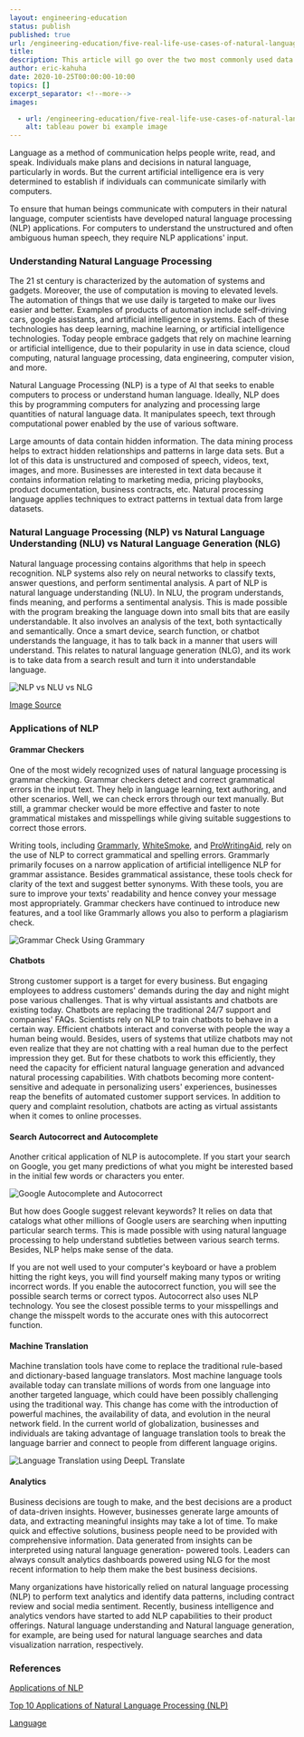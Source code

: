 ```yaml
---
layout: engineering-education
status: publish
published: true
url: /engineering-education/five-real-life-use-cases-of-natural-language-processing-nlp/
title:
description: This article will go over the two most commonly used data visualizations tools, Tableau and Power BI.
author: eric-kahuha
date: 2020-10-25T00:00:00-10:00
topics: []
excerpt_separator: <!--more-->
images:

  - url: /engineering-education/five-real-life-use-cases-of-natural-language-processing-nlp/hero.jpg
    alt: tableau power bi example image
---
```

Language as a method of communication helps people write, read, and speak. Individuals make plans and decisions in natural language, particularly in words. But the current artificial intelligence era is very determined to establish if individuals can communicate similarly with computers.
<!--more-->
To ensure that human beings communicate with computers in their natural language, computer scientists have developed natural language processing (NLP) applications. For computers to understand the unstructured and often ambiguous human speech, they require NLP applications&#39; input.

### Understanding Natural Language Processing

The 21 st century is characterized by the automation of systems and gadgets. Moreover, the use of computation is moving to elevated levels. The automation of things that we use daily is targeted to make our lives easier and better. Examples of products of automation include self-driving cars, google assistants, and artificial intelligence in systems. Each of these technologies has deep learning, machine learning, or artificial intelligence technologies. Today people embrace gadgets that rely on machine learning or artificial intelligence, due to their popularity in use in data science, cloud computing, natural language processing, data engineering, computer vision, and more.

Natural Language Processing (NLP) is a type of AI that seeks to enable computers to process or understand human language. Ideally, NLP does this by programming computers for analyzing and processing large quantities of natural language data. It manipulates speech, text through computational power enabled by the use of various software.

Large amounts of data contain hidden information. The data mining process helps to extract hidden relationships and patterns in large data sets. But a lot of this data is unstructured and composed of speech, videos, text, images, and more. Businesses are interested in text data because it contains information relating to marketing media, pricing playbooks, product documentation, business contracts, etc. Natural processing language applies techniques to extract patterns in textual data from large datasets.

### Natural Language Processing (NLP) vs Natural Language Understanding (NLU) vs Natural Language Generation (NLG)

Natural language processing contains algorithms that help in speech recognition. NLP systems also rely on neural networks to classify texts, answer questions, and perform sentimental analysis. A part of NLP is natural language understanding (NLU). In NLU, the program understands, finds meaning, and performs a sentimental analysis. This is made possible with the program breaking the language down into small bits that are easily understandable. It also involves an analysis of the text, both syntactically and semantically. Once a smart device, search function, or chatbot understands the language, it has to talk back in a manner that users will understand. This relates to natural language generation (NLG), and its work is to take data from a search result and turn it into understandable language.

![NLP vs NLU vs NLG](/engineering-education/articles/5-real-life-use-cases-of-natural-language-processing-(nlp)/NLP/vs/NLU/vs/NLG.jpg)

[Image Source](https://www.cellstrat.com/2017/10/27/nlp-vs-nlu-vs-nlg/)

### Applications of NLP

#### Grammar Checkers

One of the most widely recognized uses of natural language processing is grammar checking. Grammar checkers detect and correct grammatical errors in the input text. They help in language learning, text authoring, and other scenarios. Well, we can check errors through our text manually. But still, a grammar checker would be more effective and faster to note grammatical mistakes and misspellings while giving suitable suggestions to correct those errors.

Writing tools, including [Grammarly](https://app.grammarly.com/), [WhiteSmoke](https://www.whitesmoke.com/), and [ProWritingAid](https://prowritingaid.com/), rely on the use of NLP to correct grammatical and spelling errors. Grammarly primarily focuses on a narrow application of artificial intelligence NLP for grammar assistance. Besides grammatical assistance, these tools check for clarity of the text and suggest better synonyms. With these tools, you are sure to improve your texts&#39; readability and hence convey your message most appropriately. Grammar checkers have continued to introduce new features, and a tool like Grammarly allows you also to perform a plagiarism check.

![Grammar Check Using Grammary](/engineering-education/articles/5-real-life-use-cases-of-natural-language-processing-(nlp)/Grammar/Check/Using/Grammary.png)

#### Chatbots

Strong customer support is a target for every business. But engaging employees to address customers&#39; demands during the day and night might pose various challenges. That is why virtual assistants and chatbots are existing today. Chatbots are replacing the traditional 24/7 support and companies&#39; FAQs. Scientists rely on NLP to train chatbots to behave in a certain way. Efficient chatbots interact and converse with people the way a human being would. Besides, users of systems that utilize chatbots may not even realize that they are not chatting with a real human due to the perfect impression they get. But for these chatbots to work this efficiently, they need the capacity for efficient natural language generation and advanced natural processing capabilities. With chatbots becoming more content-sensitive and adequate in personalizing users&#39; experiences, businesses reap the benefits of automated customer support services. In addition to query and complaint resolution, chatbots are acting as virtual assistants when it comes to online processes.

#### Search Autocorrect and Autocomplete

Another critical application of NLP is autocomplete. If you start your search on Google, you get many predictions of what you might be interested based in the initial few words or characters you enter.

![Google Autocomplete and Autocorrect](/engineering-education/articles/5-real-life-use-cases-of-natural-language-processing-(nlp)/Google/Autocomplete/and/Autocorrect.png)

But how does Google suggest relevant keywords? It relies on data that catalogs what other millions of Google users are searching when inputting particular search terms. This is made possible with using natural language processing to help understand subtleties between various search terms. Besides, NLP helps make sense of the data.

If you are not well used to your computer&#39;s keyboard or have a problem hitting the right keys, you will find yourself making many typos or writing incorrect words. If you enable the autocorrect function, you will see the possible search terms or correct typos. Autocorrect also uses NLP technology. You see the closest possible terms to your misspellings and change the misspelt words to the accurate ones with this autocorrect function.

#### Machine Translation

Machine translation tools have come to replace the traditional rule-based and dictionary-based language translators. Most machine language tools available today can translate millions of words from one language into another targeted language, which could have been possibly challenging using the traditional way. This change has come with the introduction of powerful machines, the availability of data, and evolution in the neural network field. In the current world of globalization, businesses and individuals are taking advantage of language translation tools to break the language barrier and connect to people from different language origins.

![Language Translation using DeepL Translate](/engineering-education/articles/5-real-life-use-cases-of-natural-language-processing-(nlp)/Language/Translation/using/DeepL/Translate.png)

#### Analytics

Business decisions are tough to make, and the best decisions are a product of data-driven insights. However, businesses generate large amounts of data, and extracting meaningful insights may take a lot of time. To make quick and effective solutions, business people need to be provided with comprehensive information. Data generated from insights can be interpreted using natural language generation- powered tools. Leaders can always consult analytics dashboards powered using NLG for the most recent information to help them make the best business decisions.

Many organizations have historically relied on natural language processing (NLP) to perform text analytics and identify data patterns, including contract review and social media sentiment. Recently, business intelligence and analytics vendors have started to add NLP capabilities to their product offerings. Natural language understanding and Natural language generation, for example, are being used for natural language searches and data visualization narration, respectively.

### References

[Applications of NLP](https://www.tutorialspoint.com/natural_language_processing/natural_language_processing_applications_of_nlp.htm)

[Top 10 Applications of Natural Language Processing (NLP)](https://www.analyticsvidhya.com/blog/2020/07/top-10-applications-of-natural-language-processing-nlp/)

[Language](http://www.ai.mit.edu/courses/6.034b/language.pdf)
